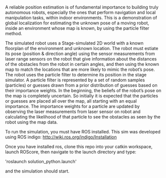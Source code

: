 A reliable position estimation is of fundamental importance to building truly autonomous robots, 
especially the ones that perform navigation and local manipulation tasks, within indoor environments.
This is a demonstration of global localization for estimating the unknown pose of a moving robot, 
inside an environment whose map is known, by using the particle filter method.

The simulated robot uses a Stage-simulated 2D world with a known floorplan of the environment and 
unknown location. The robot must estiate its pose (position & direction angle) using the sensor 
measurements from laser range sensors on the robot that give information about the distances of the 
obstacles from the robot in certain angles, and then using the known map to match the locations that 
are more likely to mimic the robot’s pose. The robot uses the particle filter to determine its position 
in the stage simulator. A particle filter is represented by a set of random samples (particles) or 
guesses drawn from a prior distribution of guesses based on their importance weights. In the beginning, 
the beliefs of the robot’s pose on the map is completely uncertain. So initially it is expected that the 
particles or guesses are placed all over the map, all starting with an equal importance. The importance 
weights for a particle are updated by observing the laser measurements from laser sensor on robot and 
calculating the likelihood of that particle to see the obstacles as seen by the robot using the map data.

To run the simulation, you must have ROS installed. This sim was developed using ROS indigo:
http://wiki.ros.org/indigo/Installation

Once you have installed ros, clone this repo into your catkin workspace, launch ROScore, then navigate
to the launch directory and type:

'roslaunch solution_python.launch'

and the simulation should start.
